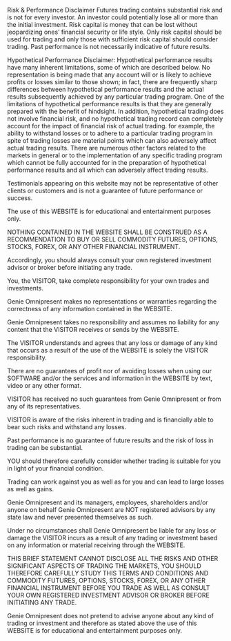 Risk & Performance Disclaimer
Futures trading contains substantial risk and is not for every investor. An investor could potentially lose all or more than the initial investment. Risk capital is money that can be lost without jeopardizing ones’ financial security or life style. Only risk capital should be used for trading and only those with sufficient risk capital should consider trading. Past performance is not necessarily indicative of future results.

Hypothetical Performance Disclaimer:
Hypothetical performance results have many inherent limitations, some of which are described below. No representation is being made that any account will or is likely to achieve profits or losses similar to those shown; in fact, there are frequently sharp differences between hypothetical performance results and the actual results subsequently achieved by any particular trading program. One of the limitations of hypothetical performance results is that they are generally prepared with the benefit of hindsight. In addition, hypothetical trading does not involve financial risk, and no hypothetical trading record can completely account for the impact of financial risk of actual trading. for example, the ability to withstand losses or to adhere to a particular trading program in spite of trading losses are material points which can also adversely affect actual trading results. There are numerous other factors related to the markets in general or to the implementation of any specific trading program which cannot be fully accounted for in the preparation of hypothetical performance results and all which can adversely affect trading results.


Testimonials appearing on this website may not be representative of other clients or customers and is not a guarantee of future performance or success.

The use of this WEBSITE is for educational and entertainment purposes only.

NOTHING CONTAINED IN THE WEBSITE SHALL BE CONSTRUED AS A RECOMMENDATION TO BUY OR SELL COMMODITY FUTURES, OPTIONS, STOCKS, FOREX, OR ANY OTHER FINANCIAL INSTRUMENT.

Accordingly, you should always consult your own registered investment advisor or broker before initiating any trade.

You, the VISITOR, take complete responsibility for your own trades and investments.

Genie Omnipresent makes no representations or warranties regarding the correctness of any information contained in the WEBSITE.

Genie Omnipresent takes no responsibility and assumes no liability for any content that the VISITOR receives or sends by the WEBSITE.

The VISITOR understands and agrees that any loss or damage of any kind that occurs as a result of the use of the WEBSITE is solely the VISITOR responsibility.

There are no guarantees of profit nor of avoiding losses when using our SOFTWARE and/or the services and information in the WEBSITE by text, video or any other format.

VISITOR has received no such guarantees from Genie Omnipresent or from any of its representatives.

VISITOR is aware of the risks inherent in trading and is financially able to bear such risks and withstand any losses.

Past performance is no guarantee of future results and the risk of loss in trading can be substantial.

YOU should therefore carefully consider whether trading is suitable for you in light of your financial condition.

Trading can work against you as well as for you and can lead to large losses as well as gains.

Genie Omnipresent and its managers, employees, shareholders and/or anyone on behalf Genie Omnipresent are NOT registered advisors by any state law and never presented themselves as such.

Under no circumstances shall Genie Omnipresent be liable for any loss or damage the VISITOR incurs as a result of any trading or investment based on any information or material receiving through the WEBSITE.

THIS BRIEF STATEMENT CANNOT DISCLOSE ALL THE RISKS AND OTHER SIGNIFICANT ASPECTS OF TRADING THE MARKETS, YOU SHOULD THEREFORE CAREFULLY STUDY THIS TERMS AND CONDITIONS AND COMMODITY FUTURES, OPTIONS, STOCKS, FOREX, OR ANY OTHER FINANCIAL INSTRUMENT BEFORE YOU TRADE AS WELL AS CONSULT YOUR OWN REGISTERED INVESTMENT ADVISOR OR BROKER BEFORE INITIATING ANY TRADE.

Genie Omnipresent does not pretend to advise anyone about any kind of trading or investment and therefore as stated above the use of this WEBSITE is for educational and entertainment purposes only.